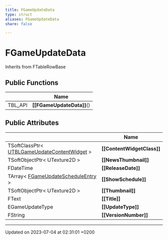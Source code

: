 ```yaml
---
title: FGameUpdateData
type: struct
aliases: FGameUpdateData
share: false

---
```


# FGameUpdateData





Inherits from FTableRowBase

## Public Functions

|                | Name           |
| -------------- | -------------- |
| TBL_API | **[[FGameUpdateData]]**() |

## Public Attributes

|                | Name           |
| -------------- | -------------- |
| TSoftClassPtr< [UTBLGameUpdateContentWidget](/docs/SDK/Source/Classes/classUTBLGameUpdateContentWidget.md) > | **[[ContentWidgetClass]]**  |
| TSoftObjectPtr< UTexture2D > | **[[NewsThumbnail]]**  |
| FDateTime | **[[ReleaseDate]]**  |
| TArray< [FGameUpdateScheduleEntry](/docs/SDK/Source/Classes/structFGameUpdateScheduleEntry.md) > | **[[ShowSchedule]]**  |
| TSoftObjectPtr< UTexture2D > | **[[Thumbnail]]**  |
| FText | **[[Title]]**  |
| EGameUpdateType | **[[UpdateType]]**  |
| FString | **[[VersionNumber]]**  |

-------------------------------

Updated on 2023-07-04 at 02:31:01 +0200